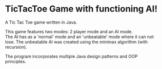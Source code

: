 # TicTacToe Game with functioning AI!
A Tic Tac Toe game written in Java.  
  
This game features two modes: 2 player mode and an AI mode.  
The AI has as a 'normal' mode and an 'unbeatable' mode where it can not lose. The unbeatable AI was created using the minimax algorithm (with recursion).    
  
The program incorporates multiple Java design patterns and OOP principles.  

